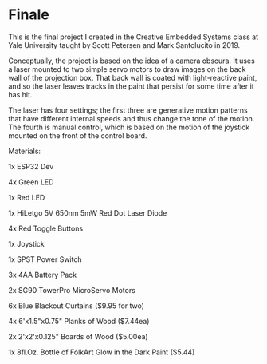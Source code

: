 # Finale

This is the final project I created in the Creative Embedded Systems class at Yale University taught by Scott Petersen and Mark Santolucito in 2019. 

Conceptually, the project is based on the idea of a camera obscura. It uses a laser mounted to two simple servo motors to draw images on the back wall of the projection box. That back wall is coated with light-reactive paint, and so the laser leaves tracks in the paint that persist for some time after it has hit. 

The laser has four settings; the first three are generative motion patterns that have different internal speeds and thus change the tone of the motion. The fourth is manual control, which is based on the motion of the joystick mounted on the front of the control board. 

Materials:

1x ESP32 Dev

4x Green LED

1x Red LED

1x HiLetgo 5V 650nm 5mW Red Dot Laser Diode

4x Red Toggle Buttons

1x Joystick

1x SPST Power Switch

3x 4AA Battery Pack

2x SG90 TowerPro MicroServo Motors

6x Blue Blackout Curtains ($9.95 for two)

4x 6'x1.5"x0.75" Planks of Wood ($7.44ea)

2x 2'x2'x0.125" Boards of Wood  ($5.00ea)

1x 8fl.Oz. Bottle of FolkArt Glow in the Dark Paint ($5.44)

